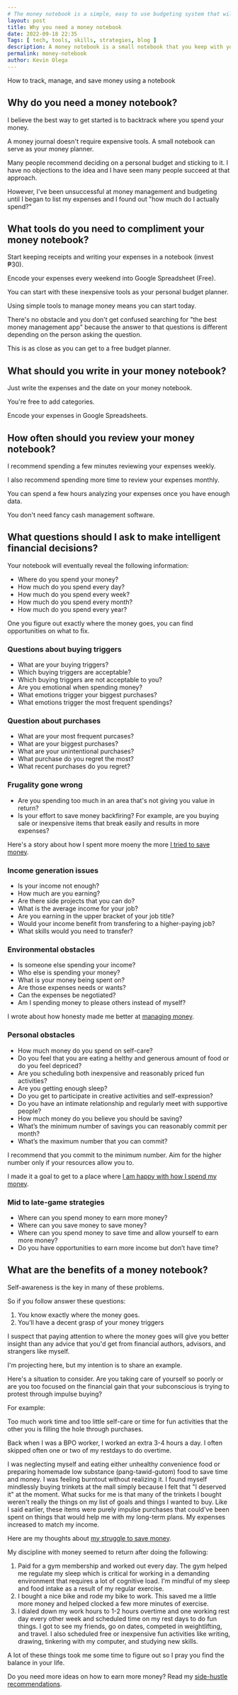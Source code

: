 ```yaml
--- 
# The money notebook is a simple, easy to use budgeting system that will help you get your finances in order. It takes about 10 minutes each week and will make all the difference.
layout: post 
title: Why you need a money notebook
date: 2022-09-18 22:35
Tags: [ tech, tools, skills, strategies, blog ]
description: A money notebook is a small notebook that you keep with you at all times to help track your spending, income, and bills. It's a simple tool that can help you make better decisions about your finances.
permalink: money-notebook  
author: Kevin Olega 
--- 
```

How to track, manage, and save money using a notebook

## Why do you need a money notebook?

I believe the best way to get started is to backtrack where you spend your money.

A money journal doesn't require expensive tools. A small notebook can serve as your money planner.

Many people recommend deciding on a personal budget and sticking to it. I have no objections to the idea and I have seen many people succeed at that approach. 

However, I've been unsuccessful at money management and budgeting until I began to list my expenses and I found out "how much do I actually spend?"

## What tools do you need to compliment your money notebook?

Start keeping receipts and writing your expenses in a notebook (invest ₱30).

Encode your expenses every weekend into Google Spreadsheet (Free).

You can start with these inexpensive tools as your personal budget planner.

Using simple tools to manage money means you can start today.

There's no obstacle and you don't get confused searching for "the best money management app" because the answer to that questions is different depending on the person asking the question.

This is as close as you can get to a free budget planner.

## What should you write in your money notebook?

Just write the expenses and the date on your money notebook.

You're free to add categories. 

Encode your expenses in Google Spreadsheets.

## How often should you review your money notebook?

I recommend spending a few minutes reviewing your expenses weekly.

I also recommend spending more time to review your expenses monthly.

You can spend a few hours analyzing your expenses once you have enough data.

You don't need fancy cash management software.

## What questions should I ask to make intelligent financial decisions?

Your notebook will eventually reveal the following information:

- Where do you spend your money?
- How much do you spend every day?
- How much do you spend every week?
- How much do you spend every month?
- How much do you spend every year?

One you figure out exactly where the money goes, you can find opportunities on what to fix.

### Questions about buying triggers

- What are your buying triggers?
- Which buying triggers are acceptable?
- Which buying triggers are not acceptable to you?
- Are you emotional when spending money?
- What emotions trigger your biggest purchases?
- What emotions trigger the most frequent spendings?

### Question about purchases

- What are your most frequent purcases?
- What are your biggest purchases?
- What are your unintentional purchases?
- What purchase do you regret the most?
- What recent purchases do you regret?

### Frugality gone wrong

- Are you spending too much in an area that's not giving you value in return?
- Is your effort to save money backfiring? For example, are you buying sale or inexpensive items that break easily and results in more expenses?

Here's a story about how I spent more moeny the more [I tried to save money](https://minimalchanges.com/tricycle/).


### Income generation issues

- Is your income not enough?
- How much are you earning?
- Are there side projects that you can do?
- What is the average income for your job?
- Are you earning in the upper bracket of your job title?
- Would your income benefit from transfering to a higher-paying job?
- What skills would you need to transfer?

### Environmental obstacles

- Is someone else spending your income?
- Who else is spending your money?
- What is your money being spent on?
- Are those expenses needs or wants?
- Can the expenses be negotiated?
- Am I spending money to please others instead of myself?

I wrote about how honesty made me better at [managing money](https://minimalchanges.com/honesty-money/).

### Personal obstacles

- How much money do you spend on self-care?
- Do you feel that you are eating a helthy and generous amount of food or do you feel depriced?
- Are you scheduling both inexpensive and reasonably priced fun activities?
- Are you getting enough sleep?
- Do you get to participate in creative activities and self-expression?
- Do you have an intimate relationship and regularly meet with supportive people?
- How much money do you believe you should be saving? 
- What’s the minimum number of savings you can reasonably commit per month? 
- What’s the maximum number that you can commit? 
 
I recommend that you commit to the minimum number. Aim for the higher number only if your resources allow you to.

I made it a goal to get to a place where [I am happy with how I spend my money](https://minimalchanges.com/direct-the-flow-of-money/).

### Mid to late-game strategies

- Where can you spend money to earn more money?
- Where can you save money to save money?
- Where can you spend money to save time and allow yourself to earn more money?
- Do you have opportunities to earn more income but don’t have time? 

## What are the benefits of a money notebook?

Self-awareness is the key in many of these problems.

So if you follow answer these questions:

1. You know exactly where the money goes.
2. You’ll have a decent grasp of your money triggers

I suspect that paying attention to where the money goes will give you better insight than any advice that you'd get from financial authors, advisors, and strangers like myself.

I'm projecting here, but my intention is to share an example.

Here's a situation to consider. Are you taking care of yourself so poorly or are you too focused on the financial gain that your subconscious is trying to protest through impulse buying?

For example: 

Too much work time and too little self-care or time for fun activities that the other you is filling the hole through purchases.

Back when I was a BPO worker, I worked an extra 3-4 hours a day. I often skipped often one or two of my restdays to do overtime.

I was neglecting myself and eating either unhealthy convenience food or preparing homemade low substance (pang-tawid-gutom) food to save time and money. I was feeling burntout without realizing it. I found myself mindlessly buying trinkets at the mall simply because I felt that "I deserved it" at the moment. What sucks for me is that many of the trinkets I bought weren't really the things on my list of goals and things I wanted to buy. Like I said earlier, these items were purely impulse purchases that could've been spent on things that would help me with my long-term plans. My expenses increased to match my income.

Here are my thoughts about [my struggle to save money](https://minimalchanges.com/save-money).


My discipline with money seemed to return after doing the following: 

1. Paid for a gym membership and worked out every day. The gym helped me regulate my sleep which is critical for working in a demanding environment that requires a lot of cognitive load. I'm mindful of my sleep and food intake as a result of my regular exercise.
2. I bought a nice bike and rode my bike to work. This saved me a little more money and helped clocked a few more minutes of exercise. 
3. I dialed down my work hours to 1-2 hours overtime and one working rest day every other week and scheduled time on my rest days to do fun things. I got to see my friends, go on dates, competed in weightlifting, and travel. I also scheduled free or inexpensive fun activities like writing, drawing, tinkering with my computer, and studying new skills.

A lot of these things took me some time to figure out so I pray you find the balance in your life.

Do you need more ideas on how to earn more money? Read my [side-hustle recommendations](https://minimalchanges.com/side-hustle).

